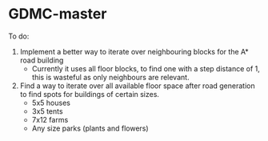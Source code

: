# GDMC-master
 
 To do:
 1. Implement a better way to iterate over neighbouring blocks for the A* road building
     - Currently it uses all floor blocks, to find one with a step distance of 1, this is wasteful as only neighbours are relevant.
 2. Find a way to iterate over all available floor space after road generation to find spots for buildings of certain sizes.
     - 5x5 houses
     - 3x5 tents
     - 7x12 farms
     - Any size parks (plants and flowers)

